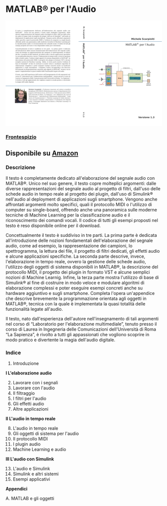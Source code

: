 # MATLAB® per l'Audio

![AudioBook](/Files/AudioBook.jpg)

### [Frontespizio](https://drive.google.com/file/d/13bF0lt7tnIeGn3p-7cxGpRLnRK-N9nEn/view?usp=sharing)

## Disponibile su [Amazon](https://www.amazon.it/dp/B08WK2JWXQ)


### Descrizione

Il testo è completamente dedicato all'elaborazione del segnale audio con MATLAB®. Unico nel suo genere, il testo copre molteplici argomenti: dalle diverse rappresentazioni del segnale audio al progetto di filtri, dall'uso delle schede audio in tempo reale al progetto dei plugin, dall'uso di Simulink® nell'audio al deployment di applicazioni sugli smartphone. Vengono anche affrontati argomenti molto specifici, quali il protocollo MIDI o l'utilizzo di computer su single-board, offrendo anche una panoramica sulle moderne tecniche di Machine Learning per la classificazione audio e il riconoscimento dei comandi vocali. Il codice di tutti gli esempi proposti nel testo è reso disponibile online per il download.

Concettualmente il testo è suddiviso in tre parti. La prima parte è dedicata all'introduzione delle nozioni fondamentali dell'elaborazione del segnale audio, come ad esempio, la rappresentazione dei campioni, lo spettrogramma, la lettura dei file, il progetto di filtri dedicati, gli effetti audio e alcune applicazioni specifiche. La seconda parte descrive, invece, l'elaborazione in tempo reale, ovvero la gestione delle schede audio, l'utilizzo degli oggetti di sistema disponibili in MATLAB®, la descrizione del protocollo MIDI, il progetto dei plugin in formato VST e alcune semplici nozioni di Machine Learnig. Infine, la terza parte mostra l'utilizzo di base di Simulink® al fine di costruire in modo veloce e modulare algoritmi di elaborazione complessi e poter eseguire esempi concreti anche su hardware aggiuntivo e sugli smartphone. Completa l'opera un'appendice che descrive brevemente la programmazione orientata agli oggetti in MATLAB®, tecnica con la quale è implementata la quasi totalità delle funzionalità legate all'audio.

Il testo, nato dall'esperienza dell'autore nell'insegnamento di tali argomenti nel corso di “Laboratorio per l'elaborazione multimediale”, tenuto presso il corso di Laurea in Ingegneria delle Comunicazioni dell'Università di Roma “La Sapienza”, è rivolto a tutti gli appassionati che vogliono scoprire in modo pratico e divertente la magia dell'audio digitale.




### Indice

1. Introduzione

**I L'elaborazione audio**

2. Lavorare con i segnali
3. Lavorare con l'audio
4. Il filtraggio
5. I filtri per l'audio
6. Gli effetti audio
7. Altre applicazioni

**II L'audio in tempo reale**

8. L'audio in tempo reale
9. Gli oggetti di sistema per l'audio
10. Il protocollo MIDI
11. I plugin audio
12. Machine Learning e audio

**III L'audio con Simulink**

13. L'audio e Simulink
14. Simulink e altri sistemi
15. Esempi applicativi

**Appendici**

A. MATLAB e gli oggetti
